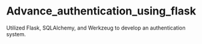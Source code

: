 # Advance_authentication_using_flask
Utilized Flask, SQLAlchemy, and Werkzeug to develop an authentication system.
